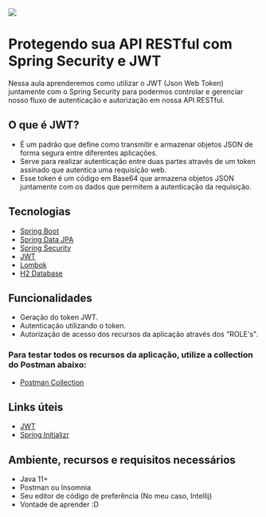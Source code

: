 <img src="https://storage.googleapis.com/golden-wind/experts-club/capa-github.svg" />

# Protegendo sua API RESTful com Spring Security e JWT

Nessa aula aprenderemos como utilizar o JWT (Json Web Token) juntamente com o Spring Security para podermos controlar e
gerenciar nosso fluxo de autenticação e autorização em nossa API RESTful.

## O que é JWT?

- É um padrão que define como transmitir e armazenar objetos JSON de forma segura entre diferentes aplicações.
- Serve para realizar autenticação entre duas partes através de um token assinado que autentica uma requisição web.
- Esse token é um código em Base64 que armazena objetos JSON juntamente com os dados que permitem a autenticação da
  requisição.

## Tecnologias

- [Spring Boot](https://spring.io/projects/spring-boot)
- [Spring Data JPA](https://spring.io/projects/spring-data-jpa)
- [Spring Security](https://spring.io/projects/spring-security)
- [JWT](https://jwt.io)
- [Lombok](https://projectlombok.org/)
- [H2 Database](https://www.h2database.com/html/quickstart.html)

## Funcionalidades

- Geração do token JWT.
- Autenticação utilizando o token.
- Autorização de acesso dos recursos da aplicação através dos "ROLE's".

### Para testar todos os recursos da aplicação, utilize a collection do Postman abaixo:

- [Postman Collection](https://www.getpostman.com/collections/54c1b61f5116ab1fcc6e)

## Links úteis

- [JWT](https://jwt.io)
- [Spring Initializr](https://start.spring.io/#!type=maven-project&language=java&platformVersion=2.5.3&packaging=jar&jvmVersion=11&groupId=com.example&artifactId=jwt&name=spring-rest-security-jwt&description=Demo%20project%20for%20Spring%20Security%20with%20JWT&packageName=com.example.jwt&dependencies=web,devtools,data-jpa,h2,security,lombok)

## Ambiente, recursos e requisitos necessários

- Java 11+
- Postman ou Insomnia
- Seu editor de código de preferência (No meu caso, Intellij)
- Vontade de aprender :D